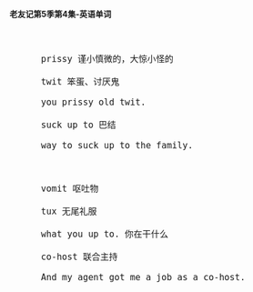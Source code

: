 #### 老友记第5季第4集-英语单词

<div style="font-size: 18px">
<br />

```
      prissy 谨小慎微的，大惊小怪的

      twit 笨蛋、讨厌鬼

      you prissy old twit.

      suck up to 巴结

      way to suck up to the family.



      vomit 呕吐物

      tux 无尾礼服

      what you up to. 你在干什么

      co-host 联合主持

      And my agent got me a job as a co-host.


```
<br />
</div>
